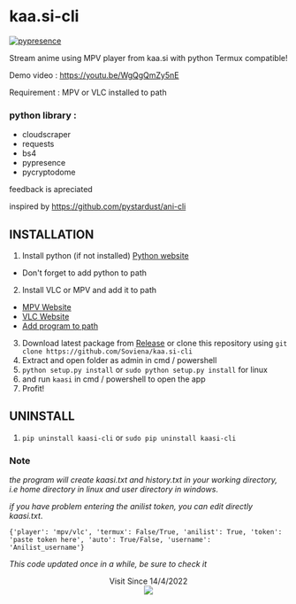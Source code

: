 # kaa.si-cli
[![pypresence](https://img.shields.io/badge/using-pypresence-00bb88.svg?style=for-the-badge&logo=discord&logoWidth=20)](https://github.com/qwertyquerty/pypresence)

Stream anime using MPV player from kaa.si with python
Termux compatible!

Demo video : https://youtu.be/WgQgQmZy5nE

Requirement :
MPV or VLC installed to path

### python library :
- cloudscraper
- requests
- bs4
- pypresence
- pycryptodome

feedback is apreciated

inspired by https://github.com/pystardust/ani-cli

## INSTALLATION
1. Install python (if not installed) [Python website](https://www.python.org/)
- Don't forget to add python to path
2. Install VLC or MPV and add it to path
- [MPV Website](https://mpv.io/)
- [VLC Website](https://www.videolan.org/)
- [Add program to path](https://www.architectryan.com/2018/03/17/add-to-the-path-on-windows-10/)
3. Download latest package from [Release](https://github.com/Soviena/kaa.si-cli/releases) or clone this repository using `git clone https://github.com/Soviena/kaa.si-cli`
5. Extract and open folder as admin in cmd / powershell
6. `python setup.py install` or `sudo python setup.py install` for linux
7. and run `kaasi` in cmd / powershell to open the app
8. Profit!

## UNINSTALL
1. `pip uninstall kaasi-cli` or `sudo pip uninstall kaasi-cli`

### Note
*the program will create kaasi.txt and history.txt in your working directory, i.e home directory in linux and user directory in windows*.

*if you have problem entering the anilist token, you can edit directly kaasi.txt*.

`{'player': 'mpv/vlc', 'termux': False/True, 'anilist': True, 'token': 'paste token here', 'auto': True/False, 'username': 'Anilist_username'}`

*This code updated once in a while, be sure to check it*
<p align=center>
Visit Since 14/4/2022<br/>
  <a href="https://count.getloli.com/"><img src="https://count.getloli.com/get/@V?theme=rule34"/></a><br/>
</p>

